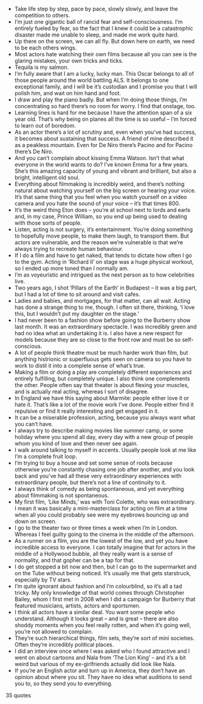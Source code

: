  - Take life step by step, pace by pace, slowly slowly, and leave the competition to others.
 - I’m just one gigantic ball of rancid fear and self-consciousness. I’m entirely fueled by fear, so the fact that I knew it could be a catastrophic disaster made me unable to sleep, and made me work quite hard.
 - Up there on the screen, we can all fly. But down here on earth, we need to be each others wings.
 - Most actors hate watching their own films because all you can see is the glaring mistakes, your own tricks and ticks.
 - Tequila is my salmon.
 - I’m fully aware that I am a lucky, lucky man. This Oscar belongs to all of those people around the world battling ALS. It belongs to one exceptional family, and I will be it’s custodian and I promise you that I will polish him, and wait on him hand and foot.
 - I draw and play the piano badly. But when I’m doing those things, I’m concentrating so hard there’s no room for worry. I find that onstage, too.
 - Learning lines is hard for me because I have the attention span of a six year old. That’s why being on planes all the time is so useful – I’m forced to learn out of boredom.
 - As an actor there’s a lot of scrutiny and, even when you’ve had success, it becomes about sustaining that success. A friend of mine described it as a peakless mountain. Even for De Niro there’s Pacino and for Pacino there’s De Niro.
 - And you can’t complain about kissing Emma Watson. Isn’t that what everyone in the world wants to do? I’ve known Emma for a few years. She’s this amazing capacity of young and vibrant and brilliant, but also a bright, intelligent old soul.
 - Everything about filmmaking is incredibly weird, and there’s nothing natural about watching yourself on the big screen or hearing your voice. It’s that same thing that you feel when you watch yourself on a video camera and you hate the sound of your voice – it’s that times 800.
 - It’s the weird thing Eton does – you’re at school next to lords and earls and, in my case, Prince William, so you end up being used to dealing with those sorts of people.
 - Listen, acting is not surgery, it’s entertainment. You’re doing something to hopefully move people, to make them laugh, to transport them. But actors are vulnerable, and the reason we’re vulnerable is that we’re always trying to recreate human behaviour.
 - If I do a film and have to get naked, that tends to dictate how often I go to the gym. Acting in ‘Richard II’ on stage was a huge physical workout, so I ended up more toned than I normally am.
 - I’m as voyeuristic and intrigued as the next person as to how celebrities live.
 - Two years ago, I shot ‘Pillars of the Earth’ in Budapest – it was a big part, but I had a lot of time to sit around and visit cafes.
 - Ladies and babies, and mortgages, for that matter, can all wait. Acting has done a strange thing to me, though. I often sit there, thinking, ‘I love this, but I wouldn’t put my daughter on the stage.’
 - I had never been to a fashion show before going to the Burberry show last month. It was an extraordinary spectacle. I was incredibly green and had no idea what an undertaking it is. I also have a new respect for models because they are so close to the front row and must be so self-conscious.
 - A lot of people think theatre must be much harder work than film, but anything histrionic or superfluous gets seen on camera so you have to work to distil it into a complete sense of what’s true.
 - Making a film or doing a play are completely different experiences and entirely fulfilling, but completely unique. I also think one complements the other. People often say that theater is about flexing your muscles, and is actually real acting, whereas I sort of disagree.
 - In England we have this saying about Marmite: people either love it or hate it. That’s like a lot of the movie work I’ve done. People either find it repulsive or find it really interesting and get engaged in it.
 - It can be a miserable profession, acting, because you always want what you can’t have.
 - I always try to describe making movies like summer camp, or some holiday where you spend all day, every day with a new group of people whom you kind of love and then never see again.
 - I walk around talking to myself in accents. Usually people look at me like I’m a complete fruit loop.
 - I’m trying to buy a house and set some sense of roots because otherwise you’re constantly chasing one job after another, and you look back and you’ve had all these very extraordinary experiences with extraordinary people, but there’s not a line of continuity to it.
 - I always think of comedy as being spontaneous, and yet everything about filmmaking is not spontaneous.
 - My first film, ‘Like Minds,’ was with Toni Colette, who was extraordinary. I mean it was basically a mini-masterclass for acting on film at a time when all you could probably see were my eyebrows bouncing up and down on screen.
 - I go to the theater two or three times a week when I’m in London. Whereas I feel guilty going to the cinema in the middle of the afternoon.
 - As a runner on a film, you are the lowest of the low, and yet you have incredible access to everyone. I can totally imagine that for actors in the middle of a Hollywood bubble, all they really want is a sense of normality, and that gopher can be a tap for that.
 - I do get stopped a bit now and then, but I can go to the supermarket and on the Tube without being noticed. It’s usually me that gets starstruck, especially by TV stars.
 - I’m quite ignorant about fashion and I’m colourblind, so it’s all a tad tricky. My only knowledge of that world comes through Christopher Bailey, whom I first met in 2008 when I did a campaign for Burberry that featured musicians, artists, actors and sportsmen.
 - I think all actors have a similar deal. You want some people who understand. Although it looks great – and is great – there are also shoddy moments when you feel really rotten, and when it’s going well, you’re not allowed to complain.
 - They’re such hierarchical things, film sets, they’re sort of mini societies. Often they’re incredibly political places.
 - I did an interview once where I was asked who I found attractive and I went on about cartoons and Nala from ‘The Lion King’ – and it’s a bit weird but various of my ex-girlfriends actually did look like Nala.
 - If you’re an English actor and turn up in America, they don’t have an opinion about where you sit. They have no idea what auditions to send you to, so they send you to everything.

35 quotes